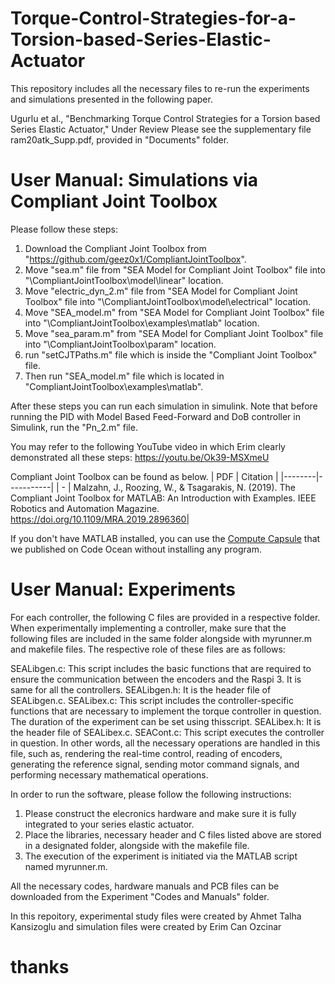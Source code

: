 # Torque-Control-Strategies-for-a-Torsion-based-Series-Elastic-Actuator
This repository includes all the necessary files to re-run the experiments and simulations presented in the following paper. 

Ugurlu et al., "Benchmarking Torque Control Strategies for a Torsion based Series Elastic Actuator," Under Review
Please see the supplementary file ram20atk_Supp.pdf, provided in "Documents" folder. 

# User Manual: Simulations via Compliant Joint Toolbox
Please follow these steps:

1) Download the Compliant Joint Toolbox from "https://github.com/geez0x1/CompliantJointToolbox".
2) Move "sea.m" file from "SEA Model for Compliant Joint Toolbox" file into "\CompliantJointToolbox\model\linear" location.
3) Move "electric_dyn_2.m" file from "SEA Model for Compliant Joint Toolbox" file into "\CompliantJointToolbox\model\electrical" location.
4) Move "SEA_model.m" from "SEA Model for Compliant Joint Toolbox" file into "\CompliantJointToolbox\examples\matlab" location.
5) Move "sea_param.m" from "SEA Model for Compliant Joint Toolbox" file into "\CompliantJointToolbox\param" location.
6) run "setCJTPaths.m" file which is inside the "Compliant Joint Toolbox" file.
7) Then run  "SEA_model.m" file which is located in "CompliantJointToolbox\examples\matlab".

After these steps you can run each simulation in simulink. Note that before running the PID with Model Based Feed-Forward and DoB controller in Simulink, run the "Pn_2.m" file.

You may refer to the following YouTube video in which Erim clearly demonstrated all these steps:
https://youtu.be/Ok39-MSXmeU

Compliant Joint Toolbox can be found as below.
| PDF </a> |  Citation </a>  |
|--------|-----------|
| - </a> | Malzahn, J., Roozing, W., & Tsagarakis, N. (2019). The Compliant Joint Toolbox for MATLAB: An Introduction with Examples. IEEE Robotics and Automation Magazine. https://doi.org/10.1109/MRA.2019.2896360|

If you don't have MATLAB installed, you can use the [Compute Capsule](https://codeocean.com/capsule/1639815/tree/v1) that we published on Code Ocean without installing any program. 

# User Manual: Experiments
For each controller, the following C files are provided in a respective folder. When experimentally implementing a controller, make sure that the following files are included in the same folder alongside with myrunner.m and makefile files. The respective role of these files are as follows:

SEALibgen.c: This script includes the basic functions that are required to ensure the communication between the encoders and the Raspi 3. It is same for all the controllers.
SEALibgen.h: It is the header file of SEALibgen.c.
SEALibex.c: This script includes the controller-specific functions that are necessary to implement the torque controller in question. The duration of the experiment can be set using thisscript.
SEALibex.h: It is the header file of SEALibex.c.
SEACont.c: This script executes the controller in question. In other words, all the necessary operations are handled in this file, such as, rendering the real-time control, reading of encoders, generating the reference signal, sending motor command signals, and performing necessary mathematical operations.

In order to run the software, please follow the following
instructions:

1) Please construct the elecronics hardware and make sure it is fully integrated to your series elastic actuator. 
2) Place the libraries, necessary header and C files listed above are stored in a designated folder, alongside with the makefile file.
3) The execution of the experiment is initiated via the MATLAB script named myrunner.m.

All the necessary codes, hardware manuals and PCB files can be downloaded from the Experiment "Codes and Manuals" folder.

In this repoitory, experimental study files were created by Ahmet Talha Kansizoglu and simulation files were created by Erim Can Ozcinar
# thanks 
